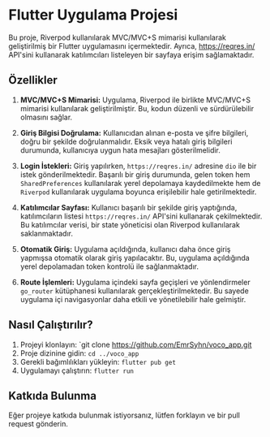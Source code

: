 # Flutter Uygulama Projesi

Bu proje, Riverpod kullanılarak MVC/MVC+S mimarisi kullanılarak geliştirilmiş bir Flutter uygulamasını içermektedir. Ayrıca, https://reqres.in/ API'sini kullanarak katılımcıları listeleyen bir sayfaya erişim sağlamaktadır.

## Özellikler

1. **MVC/MVC+S Mimarisi:** Uygulama, Riverpod ile birlikte MVC/MVC+S mimarisi kullanılarak geliştirilmiştir. Bu, kodun düzenli ve sürdürülebilir olmasını sağlar.

2. **Giriş Bilgisi Doğrulama:** Kullanıcıdan alınan e-posta ve şifre bilgileri, doğru bir şekilde doğrulanmalıdır. Eksik veya hatalı giriş bilgileri durumunda, kullanıcıya uygun hata mesajları gösterilmelidir.

3. **Login İstekleri:** Giriş yapılırken, `https://reqres.in/` adresine `dio` ile  bir istek gönderilmektedir. Başarılı bir giriş durumunda, gelen token hem `SharedPreferences` kullanılarak yerel depolamaya kaydedilmekte hem de `Riverpod` kullanılarak uygulama boyunca erişilebilir hale getirilmektedir.

4. **Katılımcılar Sayfası:** Kullanıcı başarılı bir şekilde giriş yaptığında, katılımcıların listesi `https://reqres.in/` API'sini kullanarak çekilmektedir. Bu katılımcılar verisi, bir state yöneticisi olan Riverpod kullanılarak saklanmaktadır.

5. **Otomatik Giriş:** Uygulama açıldığında, kullanıcı daha önce giriş yapmışsa otomatik olarak giriş yapılacaktır. Bu, uygulama açıldığında yerel depolamadan token kontrolü ile sağlanmaktadır.

6. **Route İşlemleri:** Uygulama içindeki sayfa geçişleri ve yönlendirmeler `go_router` kütüphanesi kullanılarak gerçekleştirilmektedir. Bu sayede uygulama içi navigasyonlar daha etkili ve yönetilebilir hale gelmiştir.

## Nasıl Çalıştırılır?

1. Projeyi klonlayın: `git clone https://github.com/EmrSyhn/voco_app.git
2. Proje dizinine gidin: `cd ../voco_app`
3. Gerekli bağımlılıkları yükleyin: `flutter pub get`
4. Uygulamayı çalıştırın: `flutter run`

## Katkıda Bulunma

Eğer projeye katkıda bulunmak istiyorsanız, lütfen forklayın ve bir pull request gönderin.
